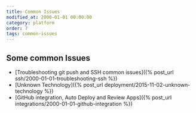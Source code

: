 ```yaml
---
title: Common Issues
modified_at: 2000-01-01 00:00:00
category: platform
order: 7
tags: common-issues
---
```


## Some common Issues

* [Troubleshooting git push and SSH common issues]({% post_url ssh/2000-01-01-troubleshooting-ssh %})
* [Unknown Technology]({% post_url deployment/2015-11-02-unknown-technology %})
* [GitHub integration, Auto Deploy and Review Apps]({% post_url integrations/2000-01-01-github-integration %})

